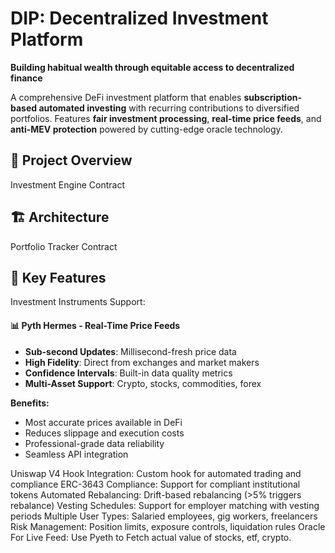 # DIP: Decentralized Investment Platform

**Building habitual wealth through equitable access to decentralized finance**

A comprehensive DeFi investment platform that enables **subscription-based automated investing** with recurring contributions to diversified portfolios. Features **fair investment processing**, **real-time price feeds**, and **anti-MEV protection** powered by cutting-edge oracle technology.

## 🌟 Project Overview

Investment Engine Contract

## 🏗️ Architecture

Portfolio Tracker Contract

## 🚀 Key Features

Investment Instruments Support:

#### 📊 **Pyth Hermes - Real-Time Price Feeds**
- **Sub-second Updates**: Millisecond-fresh price data
- **High Fidelity**: Direct from exchanges and market makers
- **Confidence Intervals**: Built-in data quality metrics
- **Multi-Asset Support**: Crypto, stocks, commodities, forex

**Benefits:**
- Most accurate prices available in DeFi
- Reduces slippage and execution costs
- Professional-grade data reliability
- Seamless API integration

Uniswap V4 Hook Integration: Custom hook for automated trading and compliance
ERC-3643 Compliance: Support for compliant institutional tokens
Automated Rebalancing: Drift-based rebalancing (>5% triggers rebalance)
Vesting Schedules: Support for employer matching with vesting periods
Multiple User Types: Salaried employees, gig workers, freelancers
Risk Management: Position limits, exposure controls, liquidation rules
Oracle For Live Feed: Use Pyeth to Fetch actual value of stocks, etf, crypto.
